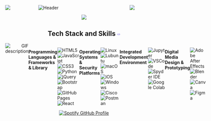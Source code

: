![Header](./banner.gif)
<img align="left" src="https://user-images.githubusercontent.com/65187002/144930161-2f783401-8d27-4fdf-a2f7-cc0ba32f1f1f.gif" width="21%" style="display:inline;"><img align="right" src="https://user-images.githubusercontent.com/65187002/144930161-2f783401-8d27-4fdf-a2f7-cc0ba32f1f1f.gif" width="21%" style="display:inline;">

<!--Intro Section--> 
<p align='center'>
<img src="https://readme-typing-svg.herokuapp.com?color=%FFFFFF&size=20&center=true&vCenter=true&width=500&height=80&font=Press+Start+2P&lines=Hello+There!;>>Fullstack+Developer👨🏾‍💻;>>Frontend+Developer🌐;>>Backend+Developer👾;%40dun_guantero">
</p>
<!--End--> 

<!--Tech Stack and Skills-->       
<div align="center">
  <h2>Tech Stack and Skills <img src="./code1.gif" height="10px" style="max-width:100%;"></h2>
</div>

<div style="display: flex;">
  <div align="right" style="flex: 1;">
    <picture>
      <source media="(prefers-color-scheme: dark)" srcset="./Skills_Animation_Dark.gif">
      <source media="(prefers-color-scheme: light)" srcset="./Skills_Animation_White.gif">
      <img align="left" alt="GIF description" src="./Skills_Animation_White.gif">
    </picture>
  </div>
  
  #### Programming Languages & Frameworks & Library
  ![HTML5](https://img.shields.io/badge/HTML5-E34F26?style=for-the-badge&logo=html5&logoColor=white)
  ![JavaScript](https://img.shields.io/badge/JavaScript-323330?style=for-the-badge&logo=javascript&logoColor=F7DF1E)
  ![CSS3](https://img.shields.io/badge/CSS3-1572B6?style=for-the-badge&logo=css3&logoColor=white)
  ![Python](https://img.shields.io/badge/Python-FFD43B?style=for-the-badge&logo=python&logoColor=blue)
  ![jQuery](https://img.shields.io/badge/jQuery-0769AD?style=for-the-badge&logo=jquery&logoColor=white)
  ![Bootstrap](https://img.shields.io/badge/Bootstrap-563D7C?style=for-the-badge&logo=bootstrap&logoColor=whit)
  ![GitHub Pages](https://img.shields.io/badge/GitHub%20Pages-222222?style=for-the-badge&logo=GitHub%20Pages&logoColor=white)
  ![React](https://img.shields.io/badge/React-20232A?style=for-the-badge&logo=react&logoColor=61DAFB)
    
  #### Operating Systems & Security Platforms
  ![Linux](https://img.shields.io/badge/Linux-FCC624?style=for-the-badge&logo=linux&logoColor=black)
  ![Lubuntu](https://img.shields.io/badge/Lubuntu-0068C8?style=for-the-badge&logo=lubuntu&logoColor=white)
  ![macOS](https://img.shields.io/badge/mac%20os-000000?style=for-the-badge&logo=apple&logoColor=white)
  ![iOS](https://img.shields.io/badge/iOS-000000?style=for-the-badge&logo=ios&logoColor=white)
  ![Windows](https://img.shields.io/badge/Windows-0078D6?style=for-the-badge&logo=windows&logoColor=white)
  ![Cisco](https://img.shields.io/badge/CISCO-1BA0D7?style=for-the-badge&logo=cisco&logoColor=white)
  ![Postman](https://img.shields.io/badge/Postman-FF6C37?style=for-the-badge&logo=Postman&logoColor=white)
    
  #### Integrated Development Environment
  ![Jupyter](https://img.shields.io/badge/Jupyter-F37626.svg?&style=for-the-badge&logo=Jupyter&logoColor=white)
  ![VSCode](https://img.shields.io/badge/VSCode-0078D4?style=for-the-badge&logo=visual%20studio%20code&logoColor=white)
  ![Spyder IDE](https://img.shields.io/badge/Spyder%20Ide-FF0000?style=for-the-badge&logo=spyder%20ide&logoColor=white)
  ![Google Colab](https://img.shields.io/badge/Colab-F9AB00?style=for-the-badge&logo=googlecolab&color=525252)
    
  #### Digital Media Design & Prototyping
  ![Adobe After Effects](https://img.shields.io/badge/Adobe%20after%20effects-CF96FD?style=for-the-badge&logo=Adobe%20after%20effects&logoColor=393665)
  ![Blender](https://img.shields.io/badge/blender-%23F5792A.svg?style=for-the-badge&logo=blender&logoColor=white)
  ![Canva](https://img.shields.io/badge/Canva-%2300C4CC.svg?&style=for-the-badge&logo=Canva&logoColor=white)
  ![Figma](https://img.shields.io/badge/Figma-F24E1E?style=for-the-badge&logo=figma&logoColor=white)
  
</div>
<!--End of Tech Stack and Skills-->  

<div align="center">
  <a href="https://spotify-github-profile.kittinanx.com/api/view?uid=dunguantero&redirect=true">
    <img src="https://spotify-github-profile.kittinanx.com/api/view?uid=dunguantero&cover_image=true&theme=default&show_offline=true&background_color=121212&interchange=true&bar_color=660000&bar_color_cover=true" alt="Spotify GitHub Profile">
  </a>
</div>

